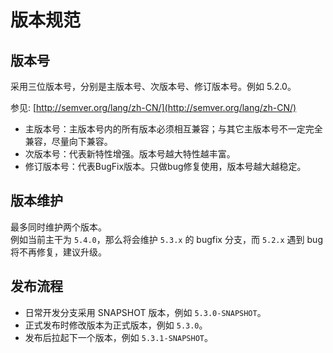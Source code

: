 # 版本规范
## 版本号
采用三位版本号，分别是主版本号、次版本号、修订版本号。例如 5.2.0。

参见: [http://semver.org/lang/zh-CN/](http://semver.org/lang/zh-CN/)

* 主版本号：主版本号内的所有版本必须相互兼容；与其它主版本号不一定完全兼容，尽量向下兼容。
* 次版本号：代表新特性增强。版本号越大特性越丰富。
* 修订版本号：代表BugFix版本。只做bug修复使用，版本号越大越稳定。

## 版本维护
最多同时维护两个版本。<br />例如当前主干为 `5.4.0`，那么将会维护 `5.3.x` 的 bugfix 分支，而 `5.2.x` 遇到 bug 将不再修复，建议升级。

## 发布流程
* 日常开发分支采用 SNAPSHOT 版本，例如 `5.3.0-SNAPSHOT`。
* 正式发布时修改版本为正式版本，例如 `5.3.0`。
* 发布后拉起下一个版本，例如 `5.3.1-SNAPSHOT`。